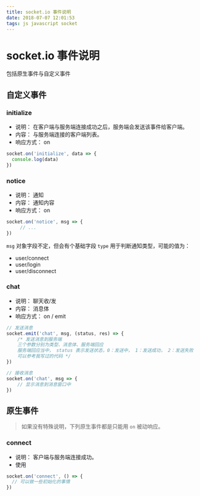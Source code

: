 ```yaml
---
title: socket.io 事件说明
date: 2018-07-07 12:01:53
tags: js javascript socket
---
```


# socket.io 事件说明

包括原生事件与自定义事件

## 自定义事件

### initialize

- 说明： 在客户端与服务端连接成功之后，服务端会发送该事件给客户端。
- 内容： 与服务端连接的客户端列表。
- 响应方式： on

```js
socket.on('initialize', data => {
  console.log(data)
})
```

### notice

- 说明： 通知
- 内容： 通知内容
- 响应方式： on

```js
socket.on('notice', msg => {
     // ...
})
```

`msg` 对象字段不定，但会有个基础字段 `type` 用于判断通知类型，可能的值为：

- user/connect
- user/login
- user/disconnect

### chat

- 说明： 聊天收/发
- 内容： 消息体
- 响应方式： on / emit

```js
// 发送消息
socket.emit('chat', msg, (status, res) => {
    /* 发送消息到服务端
    三个参数分别为类型、消息体、服务端回应
    服务端回应当中， status 表示发送状态，0：发送中， 1：发送成功， 2：发送失败
    可以参考我写过的代码 */
})

// 接收消息
socket.on('chat', msg => {
    // 显示消息到消息窗口中
})
```

## 原生事件

> 如果没有特殊说明，下列原生事件都是只能用 `on` 被动响应。

### connect

- 说明： 客户端与服务端连接成功。
- 使用

```js
socket.on('connect', () => {
  // 可以做一些初始化的事情
})
```